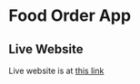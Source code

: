 # Food Order App

## Live Website

Live website is at [this link](https://react-meals-854.surge.sh/)
